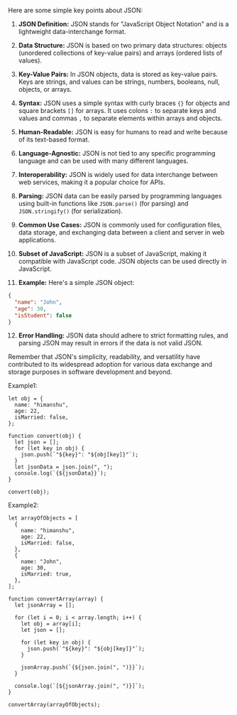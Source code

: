 Here are some simple key points about JSON:

1. **JSON Definition:** JSON stands for "JavaScript Object Notation" and is a lightweight data-interchange format.

2. **Data Structure:** JSON is based on two primary data structures: objects (unordered collections of key-value pairs) and arrays (ordered lists of values).

3. **Key-Value Pairs:** In JSON objects, data is stored as key-value pairs. Keys are strings, and values can be strings, numbers, booleans, null, objects, or arrays.

4. **Syntax:** JSON uses a simple syntax with curly braces `{}` for objects and square brackets `[]` for arrays. It uses colons `:` to separate keys and values and commas `,` to separate elements within arrays and objects.

5. **Human-Readable:** JSON is easy for humans to read and write because of its text-based format.

6. **Language-Agnostic:** JSON is not tied to any specific programming language and can be used with many different languages.

7. **Interoperability:** JSON is widely used for data interchange between web services, making it a popular choice for APIs.

8. **Parsing:** JSON data can be easily parsed by programming languages using built-in functions like `JSON.parse()` (for parsing) and `JSON.stringify()` (for serialization).

9. **Common Use Cases:** JSON is commonly used for configuration files, data storage, and exchanging data between a client and server in web applications.

10. **Subset of JavaScript:** JSON is a subset of JavaScript, making it compatible with JavaScript code. JSON objects can be used directly in JavaScript.

11. **Example:** Here's a simple JSON object:

   ```json
   {
     "name": "John",
     "age": 30,
     "isStudent": false
   }
   ```

12. **Error Handling:** JSON data should adhere to strict formatting rules, and parsing JSON may result in errors if the data is not valid JSON.

Remember that JSON's simplicity, readability, and versatility have contributed to its widespread adoption for various data exchange and storage purposes in software development and beyond.

Example1:

```
let obj = {
  name: "himanshu",
  age: 22,
  isMarried: false,
};

function convert(obj) {
  let json = [];
  for (let key in obj) {
    json.push(`"${key}": "${obj[key]}"`);
  }
  let jsonData = json.join(", ");
  console.log(`{${jsonData}}`);
}

convert(obj);
```

Example2:

```
let arrayOfObjects = [
  {
    name: "himanshu",
    age: 22,
    isMarried: false,
  },
  {
    name: "John",
    age: 30,
    isMarried: true,
  },
];

function convertArray(array) {
  let jsonArray = [];

  for (let i = 0; i < array.length; i++) {
    let obj = array[i];
    let json = [];

    for (let key in obj) {
      json.push(`"${key}": "${obj[key]}"`);
    }

    jsonArray.push(`{${json.join(", ")}}`);
  }

  console.log(`[${jsonArray.join(", ")}]`);
}

convertArray(arrayOfObjects);
```